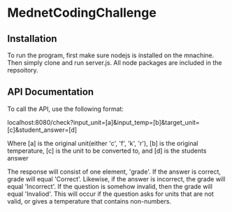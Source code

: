 # MednetCodingChallenge
## Installation
To run the program, first make sure nodejs is installed on the mnachine. Then simply clone and run server.js. All node packages are included in the repsoitory.

## API Documentation
To call the API, use the following format:

localhost:8080/check?input_unit=[a]&input_temp=[b]&target_unit=[c]&student_answer=[d]

Where [a] is the original unit(either 'c', 'f', 'k', 'r'), [b] is the original temperature, [c] is the unit to be converted to, and [d] is the students answer

The response will consist of one element, 'grade'. If the answer is correct, grade will equal 'Correct'. Likewise, if the answer is incorrect, the grade will equal 'Incorrect'. If the question is somehow invalid, then the grade will equal 'Invaliod'. This will occur if the question asks for units that are not valid, or gives a temperature that contains non-numbers.